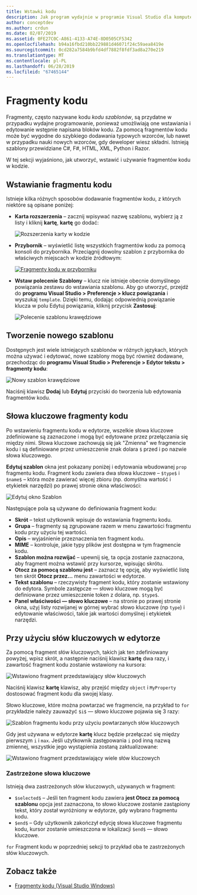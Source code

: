 ```yaml
---
title: Wstawki kodu
description: Jak program wydajnie w programie Visual Studio dla komputerów Mac za pomocą fragmentów kodu
author: conceptdev
ms.author: crdun
ms.date: 02/07/2019
ms.assetid: 0FE27C0C-A861-4133-A74E-8D0505CF5342
ms.openlocfilehash: b94a16fbd210bb229881d46071f24c59aea8419e
ms.sourcegitcommit: 0cd282a7584b9bfd4df7882f8fdf3ad8a270e219
ms.translationtype: MT
ms.contentlocale: pl-PL
ms.lasthandoff: 06/28/2019
ms.locfileid: "67465144"
---
```

# <a name="code-snippets"></a>Fragmenty kodu

Fragmenty, często nazywane kodu _kodu szablonów_, są przydatne w przypadku wydajne programowanie, ponieważ umożliwiają one wstawiania i edytowanie wstępnie napisana bloków kodu. Za pomocą fragmentów kodu może być wygodne do szybkiego dodawania typowych wzorców, lub nawet w przypadku nauki nowych wzorców, gdy deweloper wiesz składni. Istnieją szablony przewidziane C#, F#, HTML, XML, Python i Razor.

W tej sekcji wyjaśniono, jak utworzyć, wstawić i używanie fragmentów kodu w kodzie.

## <a name="inserting-a-snippet"></a>Wstawianie fragmentu kodu

Istnieje kilka różnych sposobów dodawanie fragmentów kodu, z których niektóre są opisane poniżej:

- **Karta rozszerzenia** &ndash; zacznij wpisywać nazwę szablonu, wybierz ją z listy i kliknij **kartę**, **kartę** go dodać:

  ![Rozszerzenia karty w kodzie](media/source-editor-image13.png)

- **Przybornik** &ndash; wyświetlić listę wszystkich fragmentów kodu za pomocą konsoli do przybornika. Przeciągnij dowolny szablon z przybornika do właściwych miejscach w kodzie źródłowym:

  [![Fragmenty kodu w przyborniku](media/source-editor-image14-sml.png)](media/source-editor-image14.png#lightbox)

- **Wstaw polecenie Szablony** &ndash; klucz nie istnieje obecnie domyślnego powiązania zestawu do wstawiania szablonu. Aby go utworzyć, przejdź do **programu Visual Studio > Preferencje > klucz powiązania** i wyszukaj `template`. Dzięki temu, dodając odpowiednią powiązanie klucza w polu Edytuj powiązania, kliknij przycisk **Zastosuj**:

  ![Polecenie szablonu krawędziowe](media/source-editor-image15.png)

## <a name="creating-a-new-template"></a>Tworzenie nowego szablonu

Dostępnych jest wiele istniejących szablonów w różnych językach, których można używać i edytować, nowe szablony mogą być również dodawane, przechodząc do **programu Visual Studio > Preferencje > Edytor tekstu > fragmenty kodu**:

![Nowy szablon krawędziowe](media/source-editor-image12.png)

Naciśnij klawisz **Dodaj** lub **Edytuj** przyciski do tworzenia lub edytowania fragmentów kodu.

## <a name="keywords-in-code-snippets"></a>Słowa kluczowe fragmenty kodu

Po wstawieniu fragmentu kodu w edytorze, wszelkie słowa kluczowe zdefiniowane są zaznaczone i mogą być edytowane przez przełączania się między nimi. Słowa kluczowe zachowują się jak "Zmienna" we fragmencie kodu i są definiowane przez umieszczenie znak dolara `$` przed i po nazwie słowa kluczowego. 

**Edytuj szablon** okna jest pokazany poniżej i edytowania wbudowanej `prop` fragmentu kodu. Fragment kodu zawiera dwa słowa kluczowe &ndash; `$type$` i `$name$` &ndash; która może zawierać więcej zbioru (np. domyślna wartość i etykietek narzędzi) po prawej stronie okna właściwości:

![Edytuj okno Szablon](media/source-editor-image12z.png)

Następujące pola są używane do definiowania fragment kodu:

- **Skrót** &ndash; tekst użytkownik wpisuje do wstawiania fragmentu kodu.
- **Grupa** &ndash; fragmenty są zgrupowane razem w menu zawartości fragmentu kodu przy użyciu tej wartości.
- **Opis** &ndash; wyjaśnienie przeznaczenia ten fragment kodu.
- **MIME** &ndash; kontroluje, jakie typy plików jest dostępna w tym fragmencie kodu.
- **Szablon można rozwijać** &ndash; upewnij się, ta opcja zostanie zaznaczona, aby fragment można wstawić przy kursorze, wpisując skrótu.
- **Otocz za pomocą szablonu jest** &ndash; zaznacz tę opcję, aby wyświetlić listę ten skrót **Otocz przez...**  menu zawartości w edytorze.
- **Tekst szablonu** &ndash; rzeczywisty fragment kodu, który zostanie wstawiony do edytora. Symbole zastępcze — słowo kluczowe mogą być definiowane przez umieszczenie token z dolara, np. `$type$`.
- **Panel właściwości — słowo kluczowe** &ndash; na stronie po prawej stronie okna, użyj listy rozwijanej w górnej wybrać słowo kluczowe (np `type`) i edytowanie właściwości, takie jak wartości domyślnej i etykietek narzędzi.

## <a name="using-keywords-in-the-editor"></a>Przy użyciu słów kluczowych w edytorze

Za pomocą fragment słów kluczowych, takich jak ten zdefiniowany powyżej, wpisz skrót, a następnie naciśnij klawisz **kartę** dwa razy, i zawartość fragment kodu zostanie wstawiony na kursora:

![Wstawiono fragment przedstawiający słów kluczowych](media/source-editor-image12a.png)

Naciśnij klawisz **kartę** klawisz, aby przejść między `object` i `MyProperty` dostosować fragment kodu dla swojej klasy.

Słowo kluczowe, które można powtarzać we fragmencie, na przykład to `for` przykładzie należy zauważyć `$i$` — słowo kluczowe pojawia się 3 razy:

![Szablon fragmentu kodu przy użyciu powtarzanych słów kluczowych](media/source-editor-image12b.png)

Gdy jest używana w edytorze **kartę** klucz będzie przełączać się między pierwszym `i` i `max`. Jeśli użytkownik zastępowania `i` pod inną nazwą zmiennej, wszystkie jego wystąpienia zostaną zaktualizowane:

![Wstawiono fragment przedstawiający wiele słów kluczowych](media/source-editor-image12c.png)

### <a name="reserved-keywords"></a>Zastrzeżone słowa kluczowe

Istnieją dwa zastrzeżonych słów kluczowych, używanych w fragment:

- `$selected$` &ndash; Jeśli ten fragment kodu zawiera **jest Otocz za pomocą szablonu** opcja jest zaznaczona, to słowo kluczowe zostanie zastąpiony tekst, który został wyróżniony w edytorze, gdy wybrano fragmentu kodu.
- `$end$` &ndash; Gdy użytkownik zakończył edycję słowa kluczowe fragmentu kodu, kursor zostanie umieszczona w lokalizacji `$end$` — słowo kluczowe.

`for` Fragment kodu w poprzedniej sekcji to przykład oba te zastrzeżonych słów kluczowych.

## <a name="see-also"></a>Zobacz także

- [Fragmenty kodu (Visual Studio Windows)](/visualstudio/ide/code-snippets)